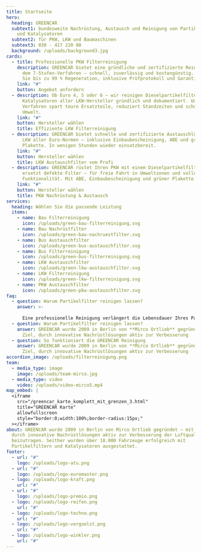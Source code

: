 ```yaml
---
title: Startseite
hero:
  heading: GREENCAR
  subtext1: bundesweite Nachrüstung, Austausch und Reinigung von Partikelfiltern
    und Katalysatoren
  subtext2: für PKW, LKW und Baumaschinen
  subtext3: 030 - 417 220 80
  background: /uploads/background3.jpg
cards:
  - title: Professionelle PKW Filterreinigung
    description: GREENCAR bietet eine gründliche und zertifizierte Reinigung nach
      dem 7-Stufen-Verfahren – schnell, zuverlässig und kostengünstig. Erhalten
      Sie bis zu 99 % Regeneration, inklusive Prüfprotokoll und Garantie.
    link: "#"
    button: Angebot anfordern
  - description: Ob Euro 4, 5 oder 6 – wir reinigen Dieselpartikelfilter und
      Katalysatoren aller LKW-Hersteller gründlich und dokumentiert. Unser
      Verfahren spart teure Ersatzteile, reduziert Standzeiten und schont die
      Umwelt.
    link: "#"
    button: Hersteller wählen
    title: Effiziente LKW Filterreinigung
  - description: GREENCAR bietet schnelle und zertifizierte Austauschlösungen für
      LKW aller Euro-Normen – inklusive Einbaubescheinigung, ABE und grüner
      Plakette. In wenigen Stunden wieder einsatzbereit.
    link: "#"
    button: Hersteller wählen
    title: LKW Austauschfilter vom Profi
  - description: GREENCAR rüstet Ihren PKW mit einem Dieselpartikelfilter nach oder
      ersetzt defekte Filter – für freie Fahrt in Umweltzonen und volle
      Funktionalität. Mit ABE, Einbaubescheinigung und grüner Plakette.
    link: "#"
    button: Hersteller wählen
    title: PKW Nachrüstung & Austausch
services:
  heading: Wählen Sie die passende Leistung
  items:
    - name: Bau Filterreinigung
      icon: /uploads/green-bau-filterreinigung.svg
    - name: Bau Nachrüstfilter
      icon: /uploads/green-bau-nachruestfilter.svg
    - name: Bus Austauschfilter
      icon: /uploads/green-bus-austauschfilter.svg
    - name: Bus Filterreinigung
      icon: /uploads/green-bus-filterreinigung.svg
    - name: LKW Austauschfilter
      icon: /uploads/green-lkw-austauschfilter.svg
    - name: LKW Filterreinigung
      icon: /uploads/green-lkw-filterreinigung.svg
    - name: PKW Austauschfilter
      icon: /uploads/green-pkw-austauschfilter.svg
faq:
  - question: Warum Partikelfilter reinigen lassen?
    answer: >-
      
      Eine professionelle Reinigung verlängert die Lebensdauer Ihres Partikelfilters und spart hohe Austauschkosten. Ruß und Asche setzen sich nach 80.000 bis 160.000 km fest – was die Leistung des Motors beeinträchtigt. Unsere Reinigung stellt die ursprüngliche Funktionalität nahezu vollständig wieder her.
  - question: Warum Partikelfilter reinigen lassen?
    answer: GREENCAR wurde 2009 in Berlin von **Mirco Ortlieb** gegründet – mit dem
      Ziel, durch innovative Nachrüstlösungen aktiv zur Verbesserung
  - question: So funktioniert die GREENCAR Reinigung
    answer: GREENCAR wurde 2009 in Berlin von **Mirco Ortlieb** gegründet – mit dem
      Ziel, durch innovative Nachrüstlösungen aktiv zur Verbesserung
accordion_image: /uploads/filterreinigung.png
team:
  - media_type: image
    image: /uploads/team-mirco.jpg
  - media_type: video
    video: /uploads/video-mirco5.mp4
map_embed: |
  <iframe
    src="/greencar_karte_komplett_mit_grenzen_3.html"
    title="GREENCAR Karte"
    allowfullscreen
    style="border:0;width:100%;border-radius:15px;"
  ></iframe>
about: GREENCAR wurde 2009 in Berlin von Mirco Ortlieb gegründet – mit dem Ziel,
  durch innovative Nachrüstlösungen aktiv zur Verbesserung der Luftqualität
  beizutragen. Seither wurden über 18.000 Fahrzeuge erfolgreich mit
  Partikelfiltern und Katalysatoren ausgestattet.
footer:
  - url: "#"
    logo: /uploads/logo-atu.png
  - url: "#"
    logo: /uploads/logo-euromaster.png
  - logo: /uploads/logo-kraft.png
    url: "#"
  - url: "#"
    logo: /uploads/logo-premio.png
  - logo: /uploads/logo-reifen.png
    url: "#"
  - logo: /uploads/logo-techno.png
    url: "#"
  - logo: /uploads/logo-vergoelst.png
    url: "#"
  - logo: /uploads/logo-winkler.png
    url: "#"
---
```

